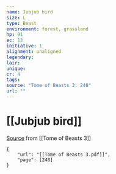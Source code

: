 ```yaml
---
name: Jubjub bird
size: L
type: Beast
environment: forest, grassland
hp: 91
ac: 13
initiative: 1
alignment: unaligned
legendary: 
lair: 
unique: 
cr: 4
tags: 
source: "Tome of Beasts 3: 248"
url: ""
---
```

# [[Jubjub bird]]

[Source](zotero://open-pdf/library/items/BLGR9HVR?page=248) from [[Tome of Beasts 3]]

```pdf
{
	"url": "[[Tome of Beasts 3.pdf]]",
	"page": [248]
}
```

